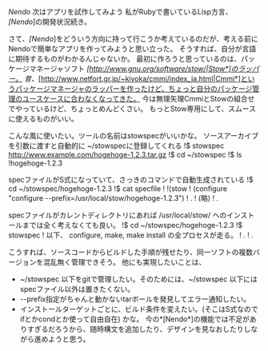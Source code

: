 *Nendo* 次はアプリを試作してみよう
私がRubyで書いているLisp方言、 *[Nendo*]の開発状況続き。

さて、*[Nendo*]をどういう方向に持って行こうか考えているのだが、考える前にNendoで簡単なアプリを作ってみようと思い立った。
そうすれば、自分が言語に期待するものがわかるんじゃないか。
最初に作ろうと思っているのは、パッケージマネージャソフト *[http://www.gnu.org/software/stow/|Stow*]のラッパー。
昔、*[http://www.netfort.gr.jp/~kiyoka/cmmi/index_ja.html|Cmmi*]というパッケージマネージャのラッパーを作ったけど、ちょっと自分のパッケージ管理のユースケースに合わなくなってきた。
今は無理矢理CmmiとStowの組合せでやっているけど、ちょっとめんどくさい。
もっとStow専用にして、スムースに使えるものがいい。

こんな風に使いたい。ツールの名前はstowspecがいいかな。
 ソースアーカイブを引数に渡すと自動的に ~/stowspecに登録してくれる
!$ stowspec http://www.example.com/hogehoge-1.2.3.tar.gz
!$ cd ~/stowspec
!$ ls 
!hogehoge-1.2.3

 specファイルがS式になっていて、さっきのコマンドで自動生成されている
!$ cd ~/stowspec/hogehoge-1.2.3
!$ cat specfile
!
!(stow
!  (configure "configure --prefix=/usr/local/stow/hogehoge-1.2.3")
!  .
!  (略)
!  .

 specファイルがカレントディレクトリにあれば /usr/local/stow/ へのインストールまでは全く考えなくても良い。
!$ cd ~/stowspec/hogehoge-1.2.3
!$ stowspec
! 以下、 configure, make, make install の全プロセスが走る。
!  .
!  .

こうすれば、ソースコードからビルドした手順が残せたり、同一ソフトの複数バージョンを混乱無く管理できそう。
他にも実現したいことは、
- ~/stowspec 以下をgitで管理したい。そのためには、~/stowspec 以下にはspecファイル以外は置きたくない。
- --prefix指定がちゃんと動かないtarボールを発見してエラー通知したい。
- インストールターゲットごとに、ビルド条件を変えたい。(そこはS式なのでifとかcondとか使って自由自在)
かな。
今の*[Nendo*]の機能では不足がありすぎるだろうから、随時構文を追加したり、デザインを見なおしたりしながら進めようと思う。
